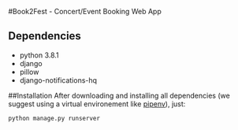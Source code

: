#Book2Fest - Concert/Event Booking Web App

## Dependencies
- python 3.8.1
- django
- pillow
- django-notifications-hq

##Installation
After downloading and installing all dependencies (we suggest using a virtual environement like [pipenv](https://www.jetbrains.com/help/pycharm/pipenv.html)), just:
```
python manage.py runserver
```
